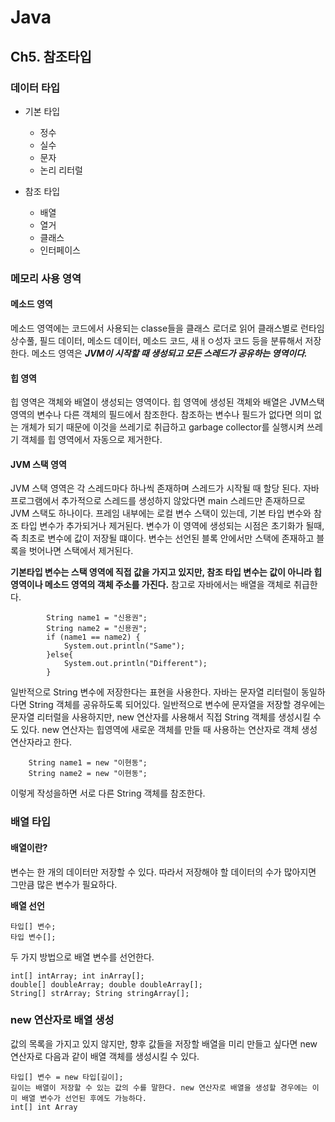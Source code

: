 # Java

## Ch5. 참조타입

### 데이터 타입
- 기본 타입
	- 정수
	- 실수
	- 문자
	- 논리 리터럴

- 참조 타입
	- 배열
	- 열거
	- 클래스
	- 인터페이스

### 메모리 사용 영역

#### 메소드 영역

메소드 영역에는 코드에서 사용되는 classe들을 클래스 로더로 읽어 클래스별로 런타임 상수풀, 필드 데이터, 메소드 데이터, 메소드 코드, 새ㅐㅇ성자 코드 등을 분류해서 저장한다. 메소드 영역은 ___JVM이 시작할 때 생성되고 모든 스레드가 공유하는 영역이다.___

#### 힙 영역

힙 영역은 객체와 배열이 생성되는 영역이다. 힙 영역에 생성된 객체와 배열은 JVM스택 영역의 변수나 다른 객체의 필드에서 참조한다.
참조하는 변수나 필드가 없다면 의미 없는 개체가 되기 때문에 이것을 쓰레기로 취급하고 garbage collector를 실행시켜 쓰레기 객체를 힙 영역에서 자동으로 제거한다.

#### JVM 스택 영역

JVM 스택 영역은 각 스레드마다 하나씩 존재하며 스레드가 시작될 때 할당 된다. 자바 프로그램에서 추가적으로 스레드를 생성하지 않았다면 main 스레드만 존재하므로 JVM 스택도 하나이다. 
프레임 내부에는 로컬 변수 스택이 있는데, 기본 타입 변수와 참조 타입 변수가 추가되거나 제거된다. 변수가 이 영역에 생성되는 시점은 초기화가 될때, 즉 최초로 변수에 값이 저장될 떄이다. 변수는 선언된 블록 안에서만 스택에 존재하고 블록을 벗어나면 스택에서 제거된다.

__기본타입 변수는 스택 영역에 직접 값을 가지고 있지만, 참조 타입 변수는 값이 아니라 힙 영역이나 메소드 영역의 객체 주소를 가진다.__
참고로 자바에서는 배열을 객체로 취급한다.

```
        String name1 = "신용권";
        String name2 = "신용권";
        if (name1 == name2) {
            System.out.println("Same");
        }else{
            System.out.println("Different");
        }
```
일반적으로 String 변수에 저장한다는 표현을 사용한다. 자바는 문자열 리터럴이 동일하다면 String 객체를 공유하도록 되어있다. 일반적으로 변수에 문자열을 저장할 경우에는 문자열 리터럴을 사용하지만, new 연산자를 사용해서 직접 String 객체를 생성시킬 수도 있다. new 연산자는 힙영역에 새로운 객체를 만들 때 사용하는 연산자로 객체 생성 연산자라고 한다.

```
	String name1 = new "이현동";
	String name2 = new "이현동";
```

이렇게 작성을하면 서로 다른 String 객체를 참조한다.

### 배열 타입

#### 배열이란?
변수는 한 개의 데이터만 저장할 수 있다. 따라서 저장해야 할 데이터의 수가 많아지면 그만큼 많은 변수가 필요하다.

__배열 선언__
```
타입[] 변수;
타입 변수[];
```
두 가지 방법으로 배열 변수를 선언한다.

```
int[] intArray; int inArray[];
double[] doubleArray; double doubleArray[];
String[] strArray; String stringArray[];
```

### new 연산자로 배열 생성
값의 목록을 가지고 있지 않지만, 향후 값들을 저장할 배열을 미리 만들고 싶다면 new 연산자로 다음과 같이 배열 객체를 생성시킬 수 있다.

```
타입[] 변수 = new 타입[길이];
길이는 배열이 저장할 수 있는 값의 수를 말한다. new 연산자로 배열을 생성할 경우에는 이미 배열 변수가 선언된 후에도 가능하다.
int[] int Array
```

